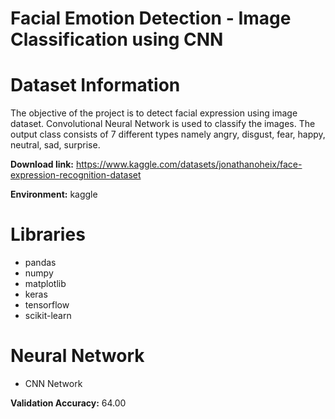 # Facial Emotion Detection - Image Classification using CNN



# Dataset Information

The objective of the project is to detect facial expression using image dataset. Convolutional Neural Network is used to classify the images. The output class consists of 7 different types namely angry, disgust, fear, happy, neutral, sad, surprise.

**Download link:** https://www.kaggle.com/datasets/jonathanoheix/face-expression-recognition-dataset

**Environment:** kaggle

# Libraries

- pandas
- numpy
- matplotlib
- keras
- tensorflow
- scikit-learn

# Neural Network

- CNN Network
  
**Validation Accuracy:** 64.00
